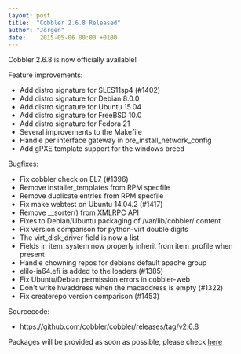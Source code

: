 ```yaml
---
layout: post
title:  "Cobbler 2.6.8 Released"
author: "Jörgen"
date:    2015-05-06 00:00 +0100
---
```


Cobbler 2.6.8 is now officially available!

Feature improvements:

- Add distro signature for SLES11sp4 (#1402)
- Add distro signature for Debian 8.0.0
- Add distro signature for Ubuntu 15.04
- Add distro signature for FreeBSD 10.0
- Add distro signature for Fedora 21
- Several improvements to the Makefile
- Handle per interface gateway in pre_install_network_config
- Add gPXE template support for the windows breed

Bugfixes:

- Fix cobbler check on EL7 (#1396)
- Remove installer_templates from RPM specfile
- Remove duplicate entries from RPM specfile
- Fix make webtest on Ubuntu 14.04.2 (#1417)
- Remove __sorter() from XMLRPC API
- Fixes to Debian/Ubuntu packaging of /var/lib/cobbler/ content
- Fix version comparison for python-virt double digits
- The virt_disk_driver field is now a list
- Fields in item_system now properly inherit from item_profile when present
- Handle chowning repos for debians default apache group
- elilo-ia64.efi is added to the loaders (#1385)
- Fix Ubuntu/Debian permission errors in cobbler-web
- Don't write hwaddress when the macaddress is empty (#1322)
- Fix createrepo version comparison (#1453)

Sourcecode:

- <a href="https://github.com/cobbler/cobbler/releases/tag/v2.6.8">https://github.com/cobbler/cobbler/releases/tag/v2.6.8</a>

Packages will be provided as soon as possible, please check <a href="http://download.opensuse.org/repositories/home:/libertas-ict:/cobbler26">here</a>
